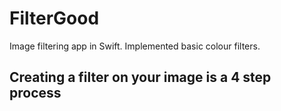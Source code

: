 # FilterGood

Image filtering app in Swift. Implemented basic colour filters.

## Creating a filter on your image is a 4 step process
